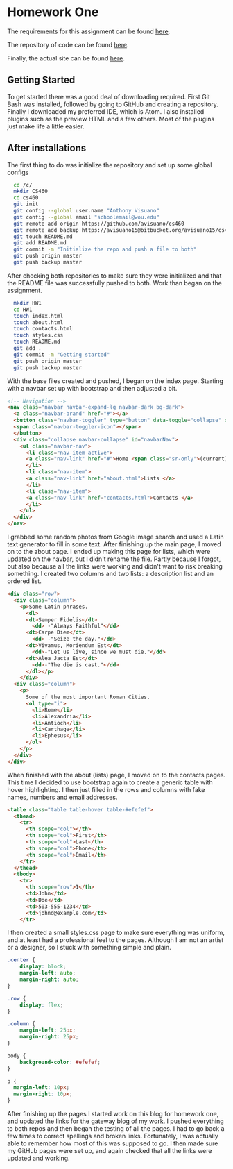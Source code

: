 
# Homework One

The requirements for this assignment can be found [here](http://www.wou.edu/~morses/classes/cs46x/assignments/HW1.html).

The repository of code can be found [here](https://github.com/avisuano/CS460/tree/master/HW1).

Finally, the actual site can be found [here](https://avisuano.github.io/CS460/HW1/index.html).

## Getting Started

To get started there was a good deal of downloading required. First Git Bash was installed, followed by going to GitHub and creating a repository. Finally I downloaded my preferred IDE, which is Atom. I also installed plugins such as the preview HTML and a few others. Most of the plugins just make life a little easier.

## After installations

The first thing to do was initialize the repository and set up some global configs
```bash
  cd /c/
  mkdir CS460
  cd cs460
  git init
  git config --global user.name "Anthony Visuano"
  git config --global email "schoolemail@wou.edu"
  git remote add origin https://github.com/avisuano/cs460
  git remote add backup https://avisuano15@bitbucket.org/avisuano15/cs460.git
  git touch README.md
  git add README.md
  git commit -m "Initialize the repo and push a file to both"
  git push origin master
  git push backup master
```

After checking both repositories to make sure they were initialized and that the README file was successfully pushed to both. Work than began on the assignment.

```bash
  mkdir HW1
  cd HW1
  touch index.html
  touch about.html
  touch contacts.html
  touch styles.css
  touch README.md
  git add .
  git commit -m "Getting started"
  git push origin master
  git push backup master
```

With the base files created and pushed, I began on the index page. Starting with a navbar set up with bootstrap and then adjusted a bit.

```html
<!-- Navigation -->
<nav class="navbar navbar-expand-lg navbar-dark bg-dark">
  <a class="navbar-brand" href="#"></a>
  <button class="navbar-toggler" type="button" data-toggle="collapse" data-target="#navbarNav" aria-controls="navbarNav" aria-expanded="false" aria-label="Toggle navigation">
  <span class="navbar-toggler-icon"></span>
  </button>
  <div class="collapse navbar-collapse" id="navbarNav">
    <ul class="navbar-nav">
      <li class="nav-item active">
      <a class="nav-link" href="#">Home <span class="sr-only">(current)</span></a>
      </li>
      <li class="nav-item">
      <a class="nav-link" href="about.html">Lists </a>
      </li>
      <li class="nav-item">
      <a class="nav-link" href="contacts.html">Contacts </a>
      </li>
    </ul>
  </div>
</nav>
```

I grabbed some random photos from Google image search and used a Latin text generator to fill in some text. After finishing up the main page, I moved on to the about page. I ended up making this page for lists, which were updated on the navbar, but I didn't rename the file. Partly because I forgot, but also because all the links were working and didn't want to risk breaking something.
I created two columns and two lists: a description list and an ordered list.

```html
<div class="row">
  <div class="column">
    <p>Some Latin phrases.
      <dl>
      <dt>Semper Fidelis</dt>
        <dd> -"Always Faithful"</dd>
      <dt>Carpe Diem</dt>
        <dd> -"Seize the day."</dd>
      <dt>Vivamus, Moriendum Est</dt>
        <dd>-"Let us live, since we must die."</dd>
      <dt>Alea Jacta Est</dt>
        <dd>-"The die is cast."</dd>
      </dl></p>
    </div>
  <div class="column">
    <p>
      Some of the most important Roman Cities.
      <ol type="i">
        <li>Rome</li>
        <li>Alexandria</li>
        <li>Antioch</li>
        <li>Carthage</li>
        <li>Ephesus</li>
      </ol>
    </p>
  </div>
</div>
```

When finished with the about (lists) page, I moved on to the contacts pages. This time I decided to use bootstrap again to create a generic table with hover highlighting. I then just filled in the rows and columns with fake names, numbers and email addresses.

```html
<table class="table table-hover table-#efefef">
  <thead>
    <tr>
      <th scope="col"></th>
      <th scope="col">First</th>
      <th scope="col">Last</th>
      <th scope="col">Phone</th>
      <th scope="col">Email</th>
    </tr>
  </thead>
  <tbody>
    <tr>
      <th scope="row">1</th>
      <td>John</td>
      <td>Doe</td>
      <td>503-555-1234</td>
      <td>johnd@example.com</td>
    </tr>
```

I then created a small styles.css page to make sure everything was uniform, and at least had a professional feel to the pages. Although I am not an artist or a designer, so I stuck with something simple and plain.

```css
.center {
    display: block;
    margin-left: auto;
    margin-right: auto;
}

.row {
    display: flex;
}

.column {
    margin-left: 25px;
    margin-right: 25px;
}

body {
    background-color: #efefef;
}

p {
  margin-left: 10px;
  margin-right: 10px;
}
```

After finishing up the pages I started work on this blog for homework one, and updated the links for the gateway blog of my work. I pushed everything to both repos and then began the testing of all the pages. I had to go back a few times to correct spellings and broken links. Fortunately, I was actually able to remember how most of this was supposed to go. I then made sure my GitHub pages were set up, and again checked that all the links were updated and working.
